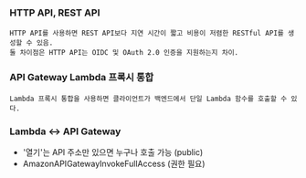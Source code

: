 ### HTTP API, REST API 
    HTTP API를 사용하면 REST API보다 지연 시간이 짧고 비용이 저렴한 RESTful API를 생성할 수 있음.
    둘 차이점은 HTTP API는 OIDC 및 OAuth 2.0 인증을 지원하는지 차이.
    
### API Gateway Lambda 프록시 통합
    Lambda 프록시 통합을 사용하면 클라이언트가 백엔드에서 단일 Lambda 함수를 호출할 수 있다.

### Lambda <-> API Gateway
- '열기'는 API 주소만 있으면 누구나 호출 가능 (public)
- AmazonAPIGatewayInvokeFullAccess (권한 필요)